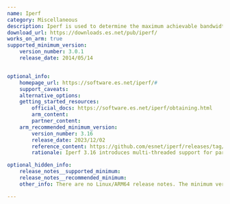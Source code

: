```yaml
---
name: Iperf
category: Miscellaneous
description: Iperf is used to determine the maximum achievable bandwidth on IP networks. It reports the throughput, loss, and other parameters of every test performed.
download_url: https://downloads.es.net/pub/iperf/
works_on_arm: true
supported_minimum_version:
    version_number: 3.0.1
    release_date: 2014/05/14


optional_info:
    homepage_url: https://software.es.net/iperf/#
    support_caveats:
    alternative_options:
    getting_started_resources:
        official_docs: https://software.es.net/iperf/obtaining.html
        arm_content:
        partner_content:
    arm_recommended_minimum_version:
        version_number: 3.16
        release_date: 2023/12/02
        reference_content: https://github.com/esnet/iperf/releases/tag/3.16
        rationale: Iperf 3.16 introduces multi-threaded support for parallel test streams, enabling better CPU core utilization and significantly improved throughput. The build system now detects OpenSSL 3, avoiding deprecated APIs while maintaining compatibility with OpenSSL 1.1.1. pthreads and C11 atomic support are now mandatory for building iperf3, marking a breaking change for developers.

optional_hidden_info:
    release_notes__supported_minimum:
    release_notes__recommended_minimum:
    other_info: There are no Linux/ARM64 release notes. The minimum version of iperf, i.e. 3.0.1 can be built from tar successfully on the Neoverse N1 and the installation is verified for AArch64 using "iperf3 --version" command.

---
```


